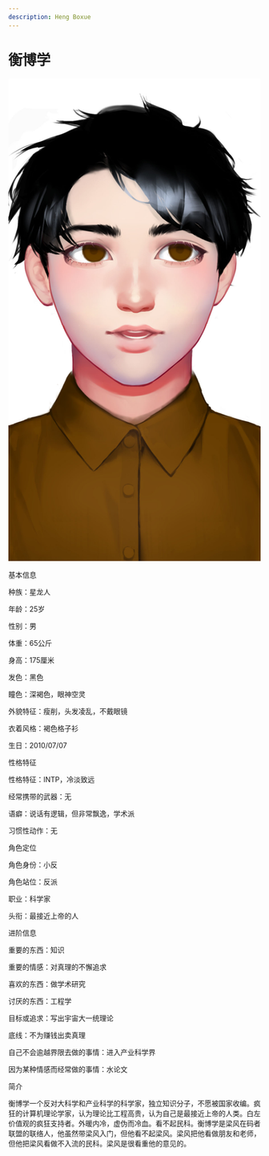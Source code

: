```yaml
---
description: Heng Boxue
---
```


# 衡博学

![衡博学](../../.gitbook/assets/衡博学.jpg)

基本信息



种族：星龙人

年龄：25岁

性别：男

体重：65公斤

身高：175厘米

发色：黑色

瞳色：深褐色，眼神空灵

外貌特征：瘦削，头发凌乱，不戴眼镜

衣着风格：褐色格子衫

生日：2010/07/07


性格特征



性格特征：INTP，冷淡致远

经常携带的武器：无

语癖：说话有逻辑，但非常飘逸，学术派

习惯性动作：无


角色定位



角色身份：小反

角色站位：反派

职业：科学家

头衔：最接近上帝的人



进阶信息



重要的东西：知识

重要的情感：对真理的不懈追求

喜欢的东西：做学术研究

讨厌的东西：工程学

目标或追求：写出宇宙大一统理论

底线：不为赚钱出卖真理

自己不会逾越界限去做的事情：进入产业科学界

因为某种情感而经常做的事情：水论文


简介



衡博学一个反对大科学和产业科学的科学家，独立知识分子，不愿被国家收编。疯狂的计算机理论学家，认为理论比工程高贵，认为自己是最接近上帝的人类。白左价值观的疯狂支持者。外暖内冷，虚伪而冷血。看不起民科。衡博学是梁风在码者联盟的联络人，他虽然带梁风入门，但他看不起梁风。梁风把他看做朋友和老师，但他把梁风看做不入流的民科。梁风是很看重他的意见的。
